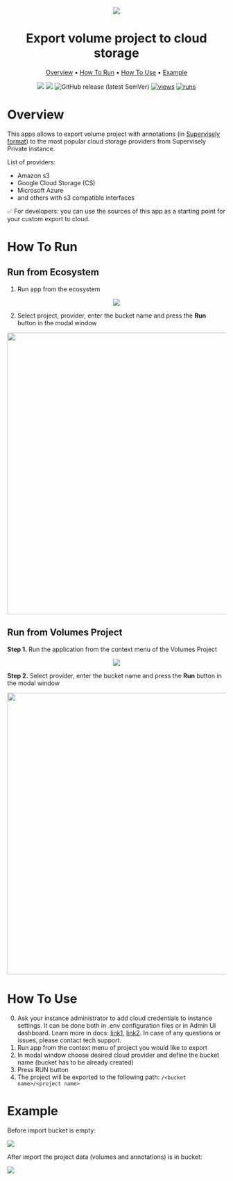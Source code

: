 <div align="center" markdown>
<img src="https://user-images.githubusercontent.com/48913536/214856590-087865b1-c535-4f12-a593-06e886becdc4.png"/>

# Export volume project to cloud storage

<p align="center">
  <a href="#Overview">Overview</a> •
  <a href="#How-To-Run">How To Run</a> •
  <a href="#How-To-Use">How To Use</a> •
  <a href="#Example">Example</a>
</p>


[![](https://img.shields.io/badge/supervisely-ecosystem-brightgreen)](https://ecosystem.supervise.ly/apps/supervisely-ecosystem/export-volume-project-to-cloud-storage)
[![](https://img.shields.io/badge/slack-chat-green.svg?logo=slack)](https://supervise.ly/slack)
![GitHub release (latest SemVer)](https://img.shields.io/github/v/release/supervisely-ecosystem/export-volume-project-to-cloud-storage)
[![views](https://app.supervise.ly/img/badges/views/supervisely-ecosystem/export-volume-project-to-cloud-storage.png)](https://supervise.ly)
[![runs](https://app.supervise.ly/img/badges/runs/supervisely-ecosystem/export-volume-project-to-cloud-storage.png)](https://supervise.ly)

</div>

# Overview

This apps allows to export volume project with annotations (in [Supervisely format](https://developer.supervise.ly/api-references/supervisely-annotation-json-format)) to the most popular cloud storage providers from Supervisely Private instance.

List of providers:
- Amazon s3
- Google Cloud Storage (CS)
- Microsoft Azure
- and others with s3 compatible interfaces

✅ For developers: you can use the sources of this app as a starting point for your custom export to cloud. 

# How To Run

## Run from Ecosystem

1. Run app from the ecosystem

<div align="center" markdown>
  <img src="https://user-images.githubusercontent.com/48913536/214864650-4baae642-ef8f-4e38-9212-510c2613fd7e.png"/>
</div>

2. Select project, provider, enter the bucket name and press the **Run** button in the modal window

<div align="center" markdown>
<img src="https://user-images.githubusercontent.com/48913536/214860601-28cb2962-6801-4331-8c62-16eee2f85f02.png" width="650"/>
</div>

## Run from Volumes Project

**Step 1.** Run the application from the context menu of the Volumes Project

<div align="center" markdown>
<img src="https://user-images.githubusercontent.com/48913536/214860503-084fafe2-cf23-48af-8cce-79735c887bce.png">  
</div>

**Step 2.** Select provider, enter the bucket name and press the **Run** button in the modal window

<div align="center" markdown>
<img src="https://user-images.githubusercontent.com/48913536/214860535-72f7f867-295d-4c59-ac1d-9e6453a2ec17.png" width="650">
</div>

# How To Use

0. Ask your instance administrator to add cloud credentials to instance settings. It can be done both in .env 
   configuration files or in Admin UI dashboard. Learn more in docs: [link1](https://docs.supervise.ly/enterprise-edition/installation/post-installation#configure-your-instance), 
   [link2](https://docs.supervise.ly/enterprise-edition/advanced-tuning/s3#links-plugin-cloud-providers-support). 
   In case of any questions or issues, please contact tech support.
2. Run app from the context menu of project you would like to export
3. In modal window choose desired cloud provider and define the bucket name (bucket has to be already created)
4. Press RUN button
5. The project will be exported to the following path: `/<bucket name>/<project name>`

# Example

Before import bucket is empty:

<img src="https://user-images.githubusercontent.com/48913536/214879028-dcc66020-a972-4a56-b40d-01117b325d64.png"/>

After import the project data (volumes and annotations) is in bucket:

<img src="https://user-images.githubusercontent.com/48913536/214878841-3a594b69-8a3f-413f-b981-c0af9b6b7fba.png"/>
